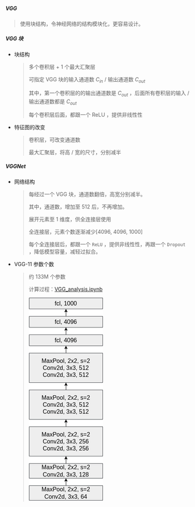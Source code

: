 ##### VGG

> 使用块结构，令神经网络的结构模块化，更容易设计。

##### VGG 块

- 块结构
  
  > 多个卷积层 + 1 个最大汇聚层
  > 
  > 可指定 VGG 块的输入通道数 $C_{in}$ / 输出通道数 $C_{out}$
  > 
  > 其中，第一个卷积层的的输出通道数是 $C_{out}$ ，后面所有卷积层的输入 / 输出通道数都是 $C_{out}$ 
  > 
  > 每个卷积层后面，都跟一个 ReLU ，提供非线性性

- 特征图的改变
  
  > 卷积层，可改变通道数
  > 
  > 最大汇聚层，将高 / 宽的尺寸，分别减半

##### VGGNet

- 网络结构
  
  > 每经过一个 VGG 块，通道数翻倍，高宽分别减半。
  > 
  > 其中，通道数，增加至 512 后，不再增加。
  > 
  > 展开元素至 1 维度，供全连接层使用
  > 
  > 全连接层，元素个数逐渐减少[4096, 4096, 1000]
  > 
  > 每个全连接层后，都跟一个 `ReLU` ，提供非线性性，再跟一个 `Dropout` ，降低模型容量，减轻过拟合。

- VGG-11 参数个数
  
  > 约 133M 个参数
  > 
  > 计算过程：[VGG_analysis.ipynb](https://github.com/garrisonz/reproduce/blob/main/VGG_analysis.ipynb) 
  > 
  > ![](https://github.com/garrisonz/reproduce/blob/main/VGG-11.png?raw=true)
